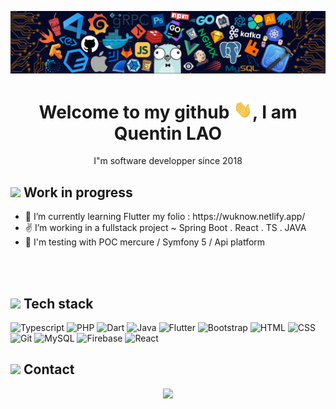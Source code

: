<p align="center"><img src="https://raw.githubusercontent.com/KevinPatel04/KevinPatel04/master/header.png"></p>

<h1 align="center">Welcome to my github <img src="https://raw.githubusercontent.com/KevinPatel04/KevinPatel04/master/Hi.gif" width="30px">, I am Quentin LAO </h1>

<p align="center" width="150px"> I"m software developper since 2018</p>

<h2><img src="https://media.giphy.com/media/VdoIFLsMIlwzfKD520/giphy.gif" height="20"> Work in progress</h2>
<ul>
<li>🌱 I’m currently learning Flutter my folio : https://wuknow.netlify.app/</li>
<li>✌  I’m working in a fullstack project ~ Spring Boot . React . TS . JAVA</li>
<li>🐼 I'm testing with POC mercure / Symfony 5 / Api platform</li>
</ul>
<br></br>

<h2><img src="https://image.flaticon.com/icons/png/512/4457/4457024.png" height="20"> Tech stack</h2>

![Typescript](https://img.shields.io/badge/-Typescript-05122A?style=flat&logo=typescript) ![PHP](https://img.shields.io/badge/-PHP-05122A?style=flat&logo=php&logoColor=777BB4) ![Dart](https://img.shields.io/badge/-Dart-05122A?style=flat&logo=dart&logoColor=1075C2)
![Java](https://img.shields.io/badge/-Java-05122A?style=flat&logo=Java&logoColor=FFA518) ![Flutter](https://img.shields.io/badge/-Flutter-05122A?style=flat&logo=flutter&logoColor=02569B) ![Bootstrap](https://img.shields.io/badge/-Bootstrap-05122A?style=flat&logo=bootstrap&logoColor=563D7C)
![HTML](https://img.shields.io/badge/-HTML-05122A?style=flat&logo=HTML5) ![CSS](https://img.shields.io/badge/-CSS-05122A?style=flat&logo=CSS3&logoColor=1572B6) ![Git](https://img.shields.io/badge/-Git-05122A?style=flat&logo=git)
![MySQL](https://img.shields.io/badge/-MySQL-05122A?style=flat&logo=mysql&logoColor=4479A1) ![Firebase](https://img.shields.io/badge/-Firebase-05122A?style=flat&logo=firebase&logoColor=FFCA28) ![React](https://img.shields.io/badge/-React-05122A?style=flat&logo=react&logoColor=blue)

<h2><img src="https://image.flaticon.com/icons/png/512/15/15895.png" height="20"> Contact</h2>

<p align="center">
<a href="https://linkedin.com/in/quentinlao"><img src="https://img.shields.io/badge/-Quentin%20LAO-0077B5?style=for-the-badge&logo=Linkedin&logoColor=white"/></a></p>

